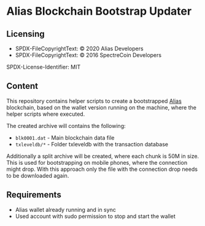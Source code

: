 # Alias Blockchain Bootstrap Updater

## Licensing

- SPDX-FileCopyrightText: © 2020 Alias Developers
- SPDX-FileCopyrightText: © 2016 SpectreCoin Developers

SPDX-License-Identifier: MIT

## Content

This repository contains helper scripts to create a bootstrapped
[Alias](https://alias.cash/) blockchain, based on the wallet
version running on the machine, where the helper scripts where executed.

The created archive will contains the following:
* `blk0001.dat` - Main blockchain data file
* `txleveldb/*` - Folder txleveldb with the transaction database

Additionally a split archive will be created, where each chunk is 50M in
size. This is used for bootstrapping on mobile phones, where the connection
might drop. With this approach only the file with the connection drop
needs to be downloaded again.

## Requirements
* Alias wallet already running and in sync
* Used account with sudo permission to stop and start the wallet
